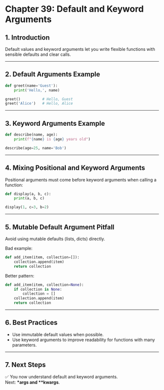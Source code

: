 # Chapter 39: Default and Keyword Arguments

## 1. Introduction
Default values and keyword arguments let you write flexible functions with sensible defaults and clear calls.

---

## 2. Default Arguments Example
```python
def greet(name='Guest'):
    print('Hello,', name)

greet()          # Hello, Guest
greet('Alice')   # Hello, Alice
```

---

## 3. Keyword Arguments Example
```python
def describe(name, age):
    print(f"{name} is {age} years old")

describe(age=25, name='Bob')
```

---

## 4. Mixing Positional and Keyword Arguments
Positional arguments must come before keyword arguments when calling a function:

```python
def display(a, b, c):
    print(a, b, c)

display(1, c=3, b=2)
```

---

## 5. Mutable Default Argument Pitfall
Avoid using mutable defaults (lists, dicts) directly.

Bad example:
```python
def add_item(item, collection=[]):
    collection.append(item)
    return collection
```

Better pattern:
```python
def add_item(item, collection=None):
    if collection is None:
        collection = []
    collection.append(item)
    return collection
```

---

## 6. Best Practices
- Use immutable default values when possible.  
- Use keyword arguments to improve readability for functions with many parameters.

---

## 7. Next Steps
✅ You now understand default and keyword arguments.  
Next: **\*args and \*\*kwargs**.
